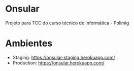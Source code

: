 # Onsular
Projeto para TCC do curso técnico de informática - Polimig

# Ambientes
- Staging: https://onsular-staging.herokuapp.com/
- Production: https://onsular.herokuapp.com/
